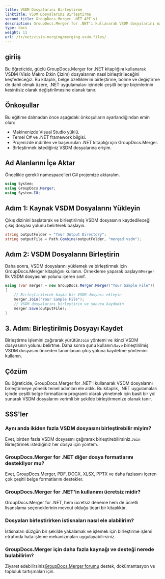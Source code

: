 ```yaml
---
title: VSDM Dosyalarını Birleştirme
linktitle: VSDM Dosyalarını Birleştirme
second_title: GroupDocs.Merger .NET API'si
description: GroupDocs.Merger for .NET'i kullanarak VSDM dosyalarını nasıl birleştireceğinizi öğrenin. Bu kullanımı kolay kitaplıkla belge yönetimi görevlerinizi basitleştirin.
type: docs
weight: 11
url: /tr/net/visio-merging/merging-vsdm-files/
---
```

## giriiş
Bu öğreticide, güçlü GroupDocs.Merger for .NET kitaplığını kullanarak VSDM (Visio Makro Etkin Çizim) dosyalarının nasıl birleştirileceğini keşfedeceğiz. Bu kitaplık, belge özelliklerini birleştirme, bölme ve değiştirme de dahil olmak üzere, .NET uygulamaları içindeki çeşitli belge biçimlerinin kesintisiz olarak değiştirilmesine olanak tanır.
## Önkoşullar
Bu eğitime dalmadan önce aşağıdaki önkoşulların ayarlandığından emin olun:
- Makinenizde Visual Studio yüklü.
- Temel C# ve .NET framework bilgisi.
- Projenizde indirilen ve başvurulan .NET kitaplığı için GroupDocs.Merger.
- Birleştirmek istediğiniz VSDM dosyalarına erişim.

## Ad Alanlarını İçe Aktar
Öncelikle gerekli namespace’leri C# projemize aktaralım.
```csharp
using System; 
using GroupDocs.Merger;
using System.IO;
```
## Adım 1: Kaynak VSDM Dosyalarını Yükleyin
Çıkış dizinini başlatarak ve birleştirilmiş VSDM dosyasının kaydedileceği çıkış dosyası yolunu belirterek başlayın.
```csharp
string outputFolder = "Your Output Directory";
string outputFile = Path.Combine(outputFolder, "merged.vsdm");
```
## Adım 2: VSDM Dosyalarını Birleştirin
 Daha sonra, VSDM dosyalarını yüklemek ve birleştirmek için GroupDocs.Merger kitaplığını kullanın. Örnekleme yaparak başlayın`Merger` İlk VSDM dosyasının yolunu içeren sınıf.
```csharp
using (var merger = new GroupDocs.Merger.Merger("Your Sample File"))
{
    // Birleştirilecek başka bir VSDM dosyası ekleyin
    merger.Join("Your Sample File");
    // VSDM dosyalarını birleştirin ve sonucu kaydedin
    merger.Save(outputFile);
}
```
## 3. Adım: Birleştirilmiş Dosyayı Kaydet
Birleştirme işlemini çağırarak yürütün`Join` yöntemi ve ikinci VSDM dosyasının yolunu belirtme. Daha sonra şunu kullanın:`Save` birleştirilmiş VSDM dosyasını önceden tanımlanan çıkış yoluna kaydetme yöntemini kullanın.

## Çözüm
Bu öğreticide, GroupDocs.Merger for .NET'i kullanarak VSDM dosyalarını birleştirmeye yönelik temel adımları ele aldık. Bu kitaplık, .NET uygulamaları içinde çeşitli belge formatlarını programlı olarak yönetmek için basit bir yol sunarak VSDM dosyalarını verimli bir şekilde birleştirmenize olanak tanır.

## SSS'ler
### Aynı anda ikiden fazla VSDM dosyasını birleştirebilir miyim?
 Evet, birden fazla VSDM dosyasını çağırarak birleştirebilirsiniz.`Join` Birleştirmek istediğiniz her dosya için yöntem.
### GroupDocs.Merger for .NET diğer dosya formatlarını destekliyor mu?
Evet, GroupDocs.Merger, PDF, DOCX, XLSX, PPTX ve daha fazlasını içeren çok çeşitli belge formatlarını destekler.
### GroupDocs.Merger for .NET'in kullanımı ücretsiz midir?
GroupDocs.Merger for .NET, hem ücretsiz deneme hem de ücretli lisanslama seçeneklerinin mevcut olduğu ticari bir kitaplıktır.
### Dosyaları birleştirirken istisnaları nasıl ele alabilirim?
İstisnaları düzgün bir şekilde yakalamak ve işlemek için birleştirme işlemi etrafında hata işleme mekanizmaları uygulayabilirsiniz.
### GroupDocs.Merger için daha fazla kaynağı ve desteği nerede bulabilirim?
 Ziyaret edebilirsiniz[GroupDocs.Merger forumu](https://forum.groupdocs.com/c/merger/32) destek, dokümantasyon ve topluluk tartışmaları için.